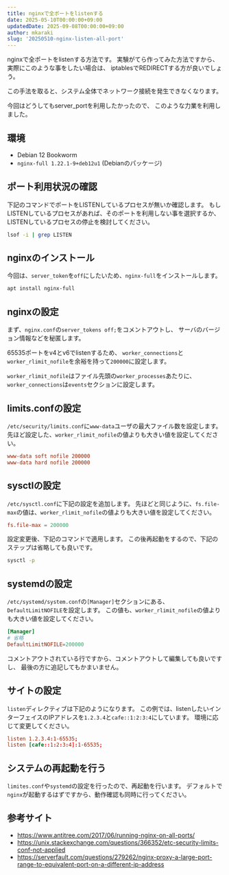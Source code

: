 ```yaml
---
title: nginxで全ポートをlistenする
date: 2025-05-10T00:00:00+09:00
updatedDate: 2025-09-08T00:00:00+09:00
author: mkaraki
slug: '20250510-nginx-listen-all-port'
---
```


nginxで全ポートをlistenする方法です。
実験がてら作ってみた方法ですから、実際にこのような事をしたい場合は、
iptablesでREDIRECTする方が良いでしょう。

この手法を取ると、システム全体でネットワーク接続を発生できなくなります。

今回はどうしてもserver_portを利用したかったので、
このような力業を利用しました。

## 環境

- Debian 12 Bookworm
- `nginx-full 1.22.1-9+deb12u1` (Debianのパッケージ)

## ポート利用状況の確認

下記のコマンドでポートをLISTENしているプロセスが無いか確認します。
もしLISTENしているプロセスがあれば、そのポートを利用しない事を選択するか、
LISTENしているプロセスの停止を検討してください。

```bash
lsof -i | grep LISTEN
```

## nginxのインストール

今回は、`server_token`を`off`にしたいため、`nginx-full`をインストールします。

```bash
apt install nginx-full
```

## nginxの設定

まず、`nginx.conf`の`server_tokens off;`をコメントアウトし、
サーバのバージョン情報などを秘匿します。

65535ポートをv4とv6でlistenするため、
`worker_connections`と`worker_rlimit_nofile`を余裕を持って`200000`に設定します。

`worker_rlimit_nofile`はファイル先頭の`worker_processes`あたりに、
`worker_connections`は`events`セクションに設定します。

## limits.confの設定

`/etc/security/limits.conf`に`www-data`ユーザの最大ファイル数を設定します。
先ほど設定した、`worker_rlimit_nofile`の値よりも大きい値を設定してください。

```conf
www-data soft nofile 200000
www-data hard nofile 200000
```

## sysctlの設定

`/etc/sysctl.conf`に下記の設定を追加します。
先ほどと同じように、`fs.file-max`の値は、`worker_rlimit_nofile`の値よりも大きい値を設定してください。

```conf
fs.file-max = 200000
```

設定変更後、下記のコマンドで適用します。
この後再起動をするので、下記のステップは省略しても良いです。

```bash
sysctl -p
```

## systemdの設定

`/etc/systemd/system.conf`の`[Manager]`セクションにある、`DefaultLimitNOFILE`を設定します。
この値も、`worker_rlimit_nofile`の値よりも大きい値を設定してください。

```conf
[Manager]
# 省略
DefaultLimitNOFILE=200000
```

コメントアウトされている行ですから、コメントアウトして編集しても良いですし、
最後の方に追記してもかまいません。

## サイトの設定

`listen`ディレクティブは下記のようになります。
この例では、listenしたいインターフェイスのIPアドレスを`1.2.3.4`と`cafe::1:2:3:4`にしています。
環境に応じて変更してください。

```conf
listen 1.2.3.4:1-65535;
listen [cafe::1:2:3:4]:1-65535;
```

## システムの再起動を行う

`limites.conf`や`systemd`の設定を行ったので、再起動を行います。
デフォルトで`nginx`が起動するはずですから、動作確認も同時に行ってください。

## 参考サイト

- https://www.antitree.com/2017/06/running-nginx-on-all-ports/
- https://unix.stackexchange.com/questions/366352/etc-security-limits-conf-not-applied
- https://serverfault.com/questions/279262/nginx-proxy-a-large-port-range-to-equivalent-port-on-a-different-ip-address
